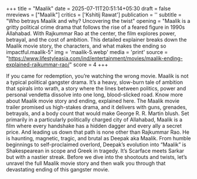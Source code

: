 +++
title = "Maalik"
date = 2025-07-11T20:51:14+05:30
draft = false
mreviews = ["Maalik"]
critics = ['Kshitij Rawat']
publication = ''
subtitle = "Who betrays Maalik and why? Uncovering the twist"
opening = "Maalik is a gritty political crime drama that follows the rise of a feared figure in 1990s Allahabad. With Rajkummar Rao at the center, the film explores power, betrayal, and the cost of ambition. This detailed explainer breaks down the Maalik movie story, the characters, and what makes the ending so impactful.maalik-5"
img = 'maalik-5.webp'
media = 'print'
source = "https://www.lifestyleasia.com/ind/entertainment/movies/maalik-ending-explained-rajkummar-rao/"
score = 4
+++

If you came for redemption, you’re watching the wrong movie. Maalik is not a typical political gangster drama. It’s a heavy, slow-burn tale of ambition that spirals into wrath, a story where the lines between politics, power and personal vendetta dissolve into one long, blood-slicked road. Know more about Maalik movie story and ending, explained here. The Maalik movie trailer promised us high-stakes drama, and it delivers with guns, grenades, betrayals, and a body count that would make George R. R. Martin blush. Set primarily in a particularly politically charged city of Allahabad, Maalik is a film where every handshake has a hidden dagger and every ally a secret price. And leading us down that path is none other than Rajkummar Rao. He is haunting, magnetic, tragic, and brutal as Deepak aka Maalik. From humble beginnings to self-proclaimed overlord, Deepak’s evolution into “Maalik” is Shakespearean in scope and Greek in tragedy. It’s Scarface meets Sarkar but with a nastier streak. Before we dive into the shootouts and twists, let’s unravel the full Maalik movie story and then walk you through that devastating ending of this gangster movie.
